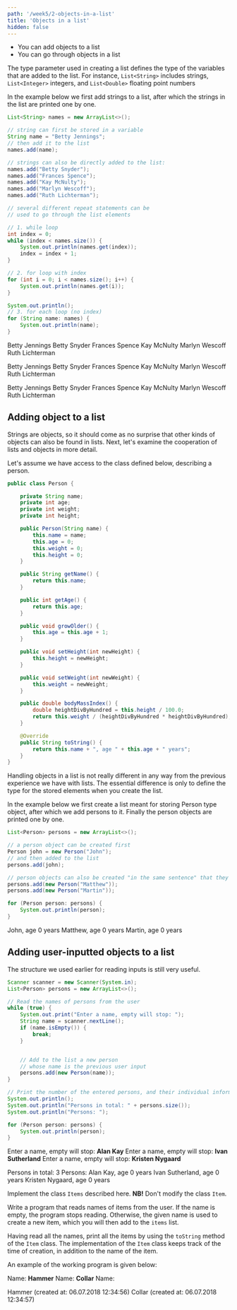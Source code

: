 ```yaml
---
path: '/week5/2-objects-in-a-list'
title: 'Objects in a list'
hidden: false
---
```


<text-box variant='learningObjectives' name='Learning Objectives'>

- You can add objects to a list
- You can go through objects in a list

</text-box>


The type parameter used in creating a list defines the type of the variables that are added to the list. For instance, `List<String>` includes strings, `List<Integer>` integers, and `List<Double>` floating point numbers

In the example below we first add strings to a list, after which the strings in the list are printed one by one.

```java
List<String> names = new ArrayList<>();

// string can first be stored in a variable
String name = "Betty Jennings";
// then add it to the list
names.add(name);

// strings can also be directly added to the list:
names.add("Betty Snyder");
names.add("Frances Spence");
names.add("Kay McNulty");
names.add("Marlyn Wescoff");
names.add("Ruth Lichterman");

// several different repeat statements can be
// used to go through the list elements

// 1. while loop
int index = 0;
while (index < names.size()) {
    System.out.println(names.get(index));
    index = index + 1;
}

// 2. for loop with index
for (int i = 0; i < names.size(); i++) {
    System.out.println(names.get(i));
}

System.out.println();
// 3. for each loop (no index)
for (String name: names) {
    System.out.println(name);
}
```

<sample-output>

Betty Jennings
Betty Snyder
Frances Spence
Kay McNulty
Marlyn Wescoff
Ruth Lichterman

Betty Jennings
Betty Snyder
Frances Spence
Kay McNulty
Marlyn Wescoff
Ruth Lichterman

Betty Jennings
Betty Snyder
Frances Spence
Kay McNulty
Marlyn Wescoff
Ruth Lichterman

</sample-output>

## Adding object to a list

Strings are objects, so it should come as no surprise that other kinds of objects can also be found in lists. Next, let's examine the cooperation of lists and objects in more detail.

Let's assume we have access to the class defined below, describing a person.

```java
public class Person {

    private String name;
    private int age;
    private int weight;
    private int height;

    public Person(String name) {
        this.name = name;
        this.age = 0;
        this.weight = 0;
        this.height = 0;
    }

    public String getName() {
        return this.name;
    }

    public int getAge() {
        return this.age;
    }

    public void growOlder() {
        this.age = this.age + 1;
    }

    public void setHeight(int newHeight) {
        this.height = newHeight;
    }

    public void setWeight(int newWeight) {
        this.weight = newWeight;
    }

    public double bodyMassIndex() {
        double heightDivByHundred = this.height / 100.0;
        return this.weight / (heightDivByHundred * heightDivByHundred);
    }

    @Override
    public String toString() {
        return this.name + ", age " + this.age + " years";
    }
}
```

Handling objects in a list is not really different in any way from the previous experience we have with lists. The essential difference is only to define the type for the stored elements when you create the list.

In the example below we first create a list meant for storing Person type object, after which we add persons to it. Finally the person objects are printed one by one.

```java
List<Person> persons = new ArrayList<>();

// a person object can be created first
Person john = new Person("John");
// and then added to the list
persons.add(john);

// person objects can also be created "in the same sentence" that they are added to the list
persons.add(new Person("Matthew"));
persons.add(new Person("Martin"));

for (Person person: persons) {
    System.out.println(person);
}
```

<sample-output>

John, age 0 years
Matthew, age 0 years
Martin, age 0 years

</sample-output>

## Adding user-inputted objects to a list

The structure we used earlier for reading inputs is still very useful.

```java
Scanner scanner = new Scanner(System.in);
List<Person> persons = new ArrayList<>();

// Read the names of persons from the user
while (true) {
    System.out.print("Enter a name, empty will stop: ");
    String name = scanner.nextLine();
    if (name.isEmpty()) {
        break;
    }


    // Add to the list a new person
    // whose name is the previous user input
    persons.add(new Person(name));
}

// Print the number of the entered persons, and their individual information
System.out.println();
System.out.println("Persons in total: " + persons.size());
System.out.println("Persons: ");

for (Person person: persons) {
    System.out.println(person);
}
```

<sample-output>

Enter a name, empty will stop: **Alan Kay**
Enter a name, empty will stop: **Ivan Sutherland**
Enter a name, empty will stop: **Kristen Nygaard**

Persons in total: 3
Persons:
Alan Kay, age 0 years
Ivan Sutherland, age 0 years
Kristen Nygaard, age 0 years

</sample-output>

<programming-exercise name='Items'>

Implement the class `Items` described here. **NB!** Don't modify the class `Item`.

Write a program that reads names of items from the user. If the name is empty, the program stops reading. Otherwise, the given name is used to create a new item, which you will then add to the `items` list.

Having read all the names, print all the items by using the `toString` method of the  `Item` class. The implementation of the `Item` class keeps track of the time of creation, in addition to the name of the item.

An example of the working program is given below:

<sample-output>

Name: **Hammer**
Name: **Collar**
Name:

Hammer (created at: 06.07.2018 12:34:56)
Collar (created at: 06.07.2018 12:34:57)

</sample-output>

</programming-exercise>
